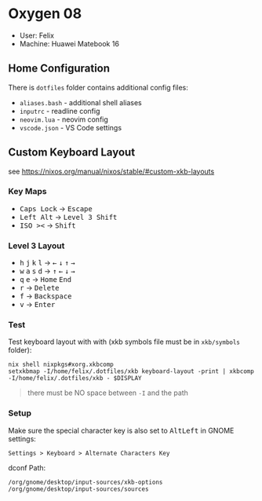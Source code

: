 # Oxygen 08

* User: Felix
* Machine: Huawei Matebook 16

## Home Configuration

There is `dotfiles` folder contains additional config files:

* `aliases.bash` - additional shell aliases
* `inputrc` - readline config
* `neovim.lua` - neovim config
* `vscode.json` - VS Code settings

## Custom Keyboard Layout

see https://nixos.org/manual/nixos/stable/#custom-xkb-layouts

### Key Maps

* <kbd>Caps Lock</kbd> -> <kbd>Escape</kbd>
* <kbd>Left Alt</kbd> -> <kbd>Level 3 Shift</kbd>
* <kbd>ISO &gt;&lt;</kbd> -> <kbd>Shift</kbd>

### Level 3 Layout

* <kbd>h</kbd> <kbd>j</kbd> <kbd>k</kbd> <kbd>l</kbd> -> <kbd>←</kbd> <kbd>↓</kbd> <kbd>↑</kbd> <kbd>→</kbd>
* <kbd>w</kbd> <kbd>a</kbd> <kbd>s</kbd> <kbd>d</kbd> -> <kbd>↑</kbd> <kbd>←</kbd> <kbd>↓</kbd> <kbd>→</kbd>
* <kbd>q</kbd> <kbd>e</kbd> -> <kbd>Home</kbd> <kbd>End</kbd>
* <kbd>r</kbd> -> <kbd>Delete</kbd>
* <kbd>f</kbd> -> <kbd>Backspace</kbd>
* <kbd>v</kbd> -> <kbd>Enter</kbd>

### Test

Test keyboard layout with with (xkb symbols file must be in `xkb/symbols` folder):

```
nix shell nixpkgs#xorg.xkbcomp
setxkbmap -I/home/felix/.dotfiles/xkb keyboard-layout -print | xkbcomp -I/home/felix/.dotfiles/xkb - $DISPLAY
```

> there must be NO space between `-I` and the path

### Setup

Make sure the special character key is also set to <kbd>Alt</kbd><kbd>Left</kbd> in GNOME settings:

```
Settings > Keyboard > Alternate Characters Key
```

dconf Path:

```
/org/gnome/desktop/input-sources/xkb-options
/org/gnome/desktop/input-sources/sources
```
